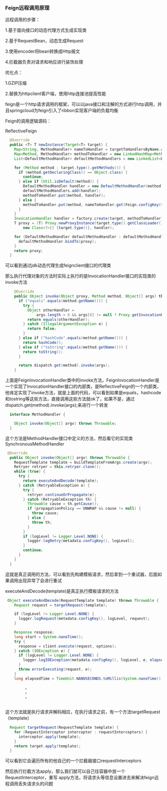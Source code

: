### Feign远程调用原理

远程调用的步骤：

1.基于面向接口的动态代理方式生成实现类

2.基于RequestBean，动态生成Request

3.使用encoder将bean转换成Http报文

4.拦截器负责对请求和响应进行装饰处理

优化点：

1.GZIP压缩

2.替换为httpclient客户端，使用http连接池提高性能

feign是一个http请求调用的框架，可以以java接口和注解的方式进行http调用，并且springcloud为feign引入了ribbon实现客户端的负载均衡

Feign的调用逻辑源码：

ReflectiveFeign

~~~java 
  @Override
  public <T> T newInstance(Target<T> target) {
    Map<String, MethodHandler> nameToHandler = targetToHandlersByName.apply(target);
    Map<Method, MethodHandler> methodToHandler = new LinkedHashMap<Method, MethodHandler>();
    List<DefaultMethodHandler> defaultMethodHandlers = new LinkedList<DefaultMethodHandler>();

    for (Method method : target.type().getMethods()) {
      if (method.getDeclaringClass() == Object.class) {
        continue;
      } else if (Util.isDefault(method)) {
        DefaultMethodHandler handler = new DefaultMethodHandler(method);
        defaultMethodHandlers.add(handler);
        methodToHandler.put(method, handler);
      } else {
        methodToHandler.put(method, nameToHandler.get(Feign.configKey(target.type(), method)));
      }
    }
    InvocationHandler handler = factory.create(target, methodToHandler);
    T proxy = (T) Proxy.newProxyInstance(target.type().getClassLoader(),
        new Class<?>[] {target.type()}, handler);

    for (DefaultMethodHandler defaultMethodHandler : defaultMethodHandlers) {
      defaultMethodHandler.bindTo(proxy);
    }
    return proxy;
  }
~~~

可以看到通过jdk动态代理生成feignclient接口的代理类

那么执行代理对象的方法时实际上执行的是InvocationHandler接口的实现类的invoke方法

~~~java
    @Override
    public Object invoke(Object proxy, Method method, Object[] args) throws Throwable {
      if ("equals".equals(method.getName())) {
        try {
          Object otherHandler =
              args.length > 0 && args[0] != null ? Proxy.getInvocationHandler(args[0]) : null;
          return equals(otherHandler);
        } catch (IllegalArgumentException e) {
          return false;
        }
      } else if ("hashCode".equals(method.getName())) {
        return hashCode();
      } else if ("toString".equals(method.getName())) {
        return toString();
      }

      return dispatch.get(method).invoke(args);
    }
~~~

上面是FeignInvocationHandler类中的invoke方法，FeignInvocationHandler是一个实现了InvocationHandler接口的内部类，是ReflectiveFeign的一个内部类，他肯定实现了invoke方法，就是上面的代码，可以看到如果是equals，hashcode和tostring等这些方法，直接调用这些方法就ok了，如果不是，通过dispatch.get(method).invoke(args);来进行一个转发

~~~java
  interface MethodHandler {

    Object invoke(Object[] argv) throws Throwable;
  }
~~~

这个方法是MethodHandler接口中定义的方法，然后看它的实现类SynchronousMethodHandler

~~~java
 @Override
  public Object invoke(Object[] argv) throws Throwable {
    RequestTemplate template = buildTemplateFromArgs.create(argv);
    Retryer retryer = this.retryer.clone();
    while (true) {
      try {
        return executeAndDecode(template);
      } catch (RetryableException e) {
        try {
          retryer.continueOrPropagate(e);
        } catch (RetryableException th) {
          Throwable cause = th.getCause();
          if (propagationPolicy == UNWRAP && cause != null) {
            throw cause;
          } else {
            throw th;
          }
        }
        if (logLevel != Logger.Level.NONE) {
          logger.logRetry(metadata.configKey(), logLevel);
        }
        continue;
      }
    }
  }

~~~

这就是真正调用的方法，可以看到先构建模板请求，然后拿到一个重试器，后面如果调用出现异常了会进行重试

executeAndDecode(template)是真正执行模板请求的方法

~~~java
 Object executeAndDecode(RequestTemplate template) throws Throwable {
    Request request = targetRequest(template);

    if (logLevel != Logger.Level.NONE) {
      logger.logRequest(metadata.configKey(), logLevel, request);
    }

    Response response;
    long start = System.nanoTime();
    try {
      response = client.execute(request, options);
    } catch (IOException e) {
      if (logLevel != Logger.Level.NONE) {
        logger.logIOException(metadata.configKey(), logLevel, e, elapsedTime(start));
      }
      throw errorExecuting(request, e);
    }
    long elapsedTime = TimeUnit.NANOSECONDS.toMillis(System.nanoTime() - start);
     
         。
         。
         。
         
~~~

这个方法就是执行请求并解码相应，在执行请求之前，有一个方法targetRequest（template）

~~~java
  Request targetRequest(RequestTemplate template) {
    for (RequestInterceptor interceptor : requestInterceptors) {
      interceptor.apply(template);
    }
    return target.apply(template);
  }
~~~

可以看到它会遍历所有的他自己的一个拦截器接口requestInterceptors

然后执行拦截方法apply，那么我们就可以自己往容器中放一个RequestInterceptor，重写 apply方法，将请求头等信息设置进去来解决feign远程调用丢失请求头的问题